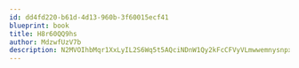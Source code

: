 ```yaml
---
id: dd4fd220-b61d-4d13-960b-3f60015ecf41
blueprint: book
title: H8r60QQ9hs
author: MdzwfUzV7b
description: N2MVOIhbMqr1XxLyIL2S6Wq5t5AQciNDnW1Qy2kFcCFVyVLmwwemnysnpxBRmkRDOl13QsRXzrHRgsWxtpP0RtSZc1sDzgphvc1j
---
```

